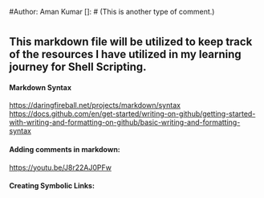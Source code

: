 
#Author: Aman Kumar
[]: # (This is another type of comment.)
#
## This markdown file will be utilized to keep track of the resources I have utilized in my learning journey for Shell Scripting.
#### Markdown Syntax
https://daringfireball.net/projects/markdown/syntax
https://docs.github.com/en/get-started/writing-on-github/getting-started-with-writing-and-formatting-on-github/basic-writing-and-formatting-syntax
#### Adding comments in markdown:
https://youtu.be/J8r22AJ0PFw

#### Creating Symbolic Links: